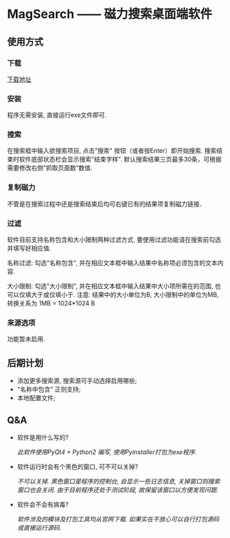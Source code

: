 # MagSearch  —— 磁力搜索桌面端软件

## 使用方式

### 下载

[下载地址](https://github.com/chroming/MagSearch/releases)

### 安装

程序无需安装, 直接运行exe文件即可.

### 搜索

在搜索框中输入欲搜索项目, 点击"搜索" 按钮（或者按Enter）即开始搜索. 搜索结束时软件底部状态栏会显示搜索"结束字样". 默认搜索结果三页最多30条，可根据需要修改右侧“抓取页面数”数值.

### 复制磁力

不管是在搜索过程中还是搜索结束后均可右键已有的结果项复制磁力链接．

### 过滤

软件目前支持名称包含和大小限制两种过滤方式. 要使用过滤功能请在搜索前勾选并填写好相应值.

名称过滤: 勾选"名称包含", 并在相应文本框中输入结果中名称项必须包含的文本内容.

大小限制: 勾选"大小限制", 并在相应文本框中输入结果中大小项所需在的范围, 也可以仅填大于或仅填小于. 注意: 结果中的大小单位为B, 大小限制中的单位为MB, 转换关系为 1MB = 1024*1024 B

### 来源选项

功能暂未启用.

## 后期计划

+ 添加更多搜索源, 搜索源可手动选择启用哪些;
+ "名称中包含" 正则支持;
+ 本地配置文件;

## Q&A

+ 软件是用什么写的?

  *此软件使用PyQt4 + Python2 编写, 使用Pyinstaller打包为exe程序.*

+ 软件运行时会有个黑色的窗口, 可不可以关掉?

  *不可以关掉. 黑色窗口是程序的控制台, 会显示一些日志信息, 关掉窗口则搜索窗口也会关闭. 由于目前程序还处于测试阶段, 故保留该窗口以方便发现问题.*

+ 软件会不会有病毒?

  *软件涉及的模块及打包工具均从官网下载. 如果实在不放心可以自行打包源码或直接运行源码.*


